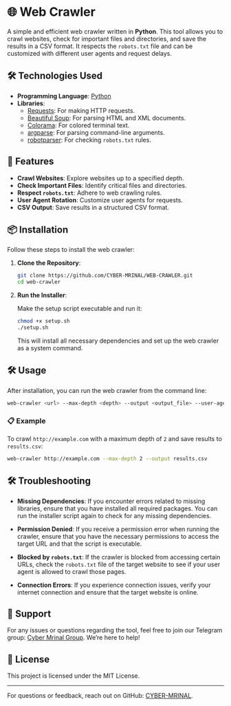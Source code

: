 # 🌐 Web Crawler

A simple and efficient web crawler written in **Python**. This tool allows you to crawl websites, check for important files and directories, and save the results in a CSV format. It respects the `robots.txt` file and can be customized with different user agents and request delays.

## 🛠️ Technologies Used

- **Programming Language**: [Python](https://www.python.org/)
- **Libraries**:
  - [Requests](https://docs.python-requests.org/en/latest/): For making HTTP requests.
  - [Beautiful Soup](https://www.crummy.com/software/BeautifulSoup/): For parsing HTML and XML documents.
  - [Colorama](https://pypi.org/project/colorama/): For colored terminal text.
  - [argparse](https://docs.python.org/3/library/argparse.html): For parsing command-line arguments.
  - [robotparser](https://docs.python.org/3/library/urllib.robotparser.html): For checking `robots.txt` rules.

## 🚀 Features

- **Crawl Websites**: Explore websites up to a specified depth.
- **Check Important Files**: Identify critical files and directories.
- **Respect `robots.txt`**: Adhere to web crawling rules.
- **User Agent Rotation**: Customize user agents for requests.
- **CSV Output**: Save results in a structured CSV format.

## 📦 Installation

Follow these steps to install the web crawler:

1. **Clone the Repository**:

   ```bash
   git clone https://github.com/CYBER-MRINAL/WEB-CRAWLER.git
   cd web-crawler
   ```

2. **Run the Installer**:

   Make the setup script executable and run it:

   ```bash
   chmod +x setup.sh
   ./setup.sh
   ```

   This will install all necessary dependencies and set up the web crawler as a system command.

## 🛠️ Usage

After installation, you can run the web crawler from the command line:

```bash
web-crawler <url> --max-depth <depth> --output <output_file> --user-agents <user_agents> --delay <delay>
```

### 📋 Example

To crawl `http://example.com` with a maximum depth of `2` and save results to `results.csv`:

```bash
web-crawler http://example.com --max-depth 2 --output results.csv
```

## 🛠️ Troubleshooting

- **Missing Dependencies**: If you encounter errors related to missing libraries, ensure that you have installed all required packages. You can run the installer script again to check for any missing dependencies.
  
- **Permission Denied**: If you receive a permission error when running the crawler, ensure that you have the necessary permissions to access the target URL and that the script is executable.

- **Blocked by `robots.txt`**: If the crawler is blocked from accessing certain URLs, check the `robots.txt` file of the target website to see if your user agent is allowed to crawl those pages.

- **Connection Errors**: If you experience connection issues, verify your internet connection and ensure that the target website is online.

## 🤝 Support

For any issues or questions regarding the tool, feel free to join our Telegram group: [Cyber Mrinal Group](https://t.me/cybermrinalgroup/3). We’re here to help!

## 📄 License

This project is licensed under the MIT License.

---

For questions or feedback, reach out on GitHub: [CYBER-MRINAL](https://github.com/CYBER-MRINAL).
